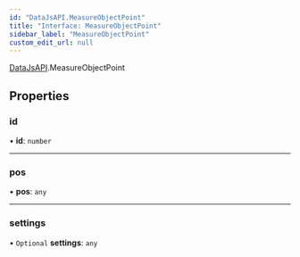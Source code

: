 ```yaml
---
id: "DataJsAPI.MeasureObjectPoint"
title: "Interface: MeasureObjectPoint"
sidebar_label: "MeasureObjectPoint"
custom_edit_url: null
---
```


[DataJsAPI](../namespaces/DataJsAPI.md).MeasureObjectPoint

## Properties

### id

• **id**: `number`

___

### pos

• **pos**: `any`

___

### settings

• `Optional` **settings**: `any`

